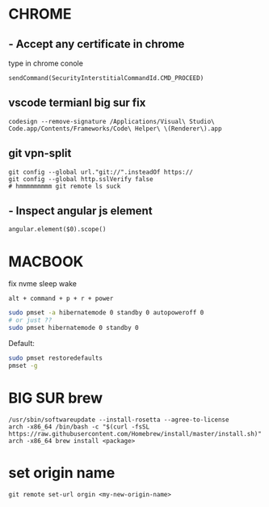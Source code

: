 # CHROME

## - Accept any certificate in chrome

type in chrome conole
```
sendCommand(SecurityInterstitialCommandId.CMD_PROCEED)
```

## vscode termianl big sur fix
```
codesign --remove-signature /Applications/Visual\ Studio\ Code.app/Contents/Frameworks/Code\ Helper\ \(Renderer\).app
```

## git vpn-split
```
git config --global url."git://".insteadOf https://
git config --global http.sslVerify false
# hmmmmmmmmm git remote ls suck
```

## - Inspect angular js element

```
angular.element($0).scope()
```

# MACBOOK

fix nvme sleep wake


`alt + command + p + r + power` 

```bash
sudo pmset -a hibernatemode 0 standby 0 autopoweroff 0
# or just ??
sudo pmset hibernatemode 0 standby 0
```

Default:
```bash
sudo pmset restoredefaults
pmset -g
```

# BIG SUR brew
```
/usr/sbin/softwareupdate --install-rosetta --agree-to-license
arch -x86_64 /bin/bash -c "$(curl -fsSL https://raw.githubusercontent.com/Homebrew/install/master/install.sh)"
arch -x86_64 brew install <package>
```

# set origin name
```
git remote set-url orgin <my-new-origin-name>
```

